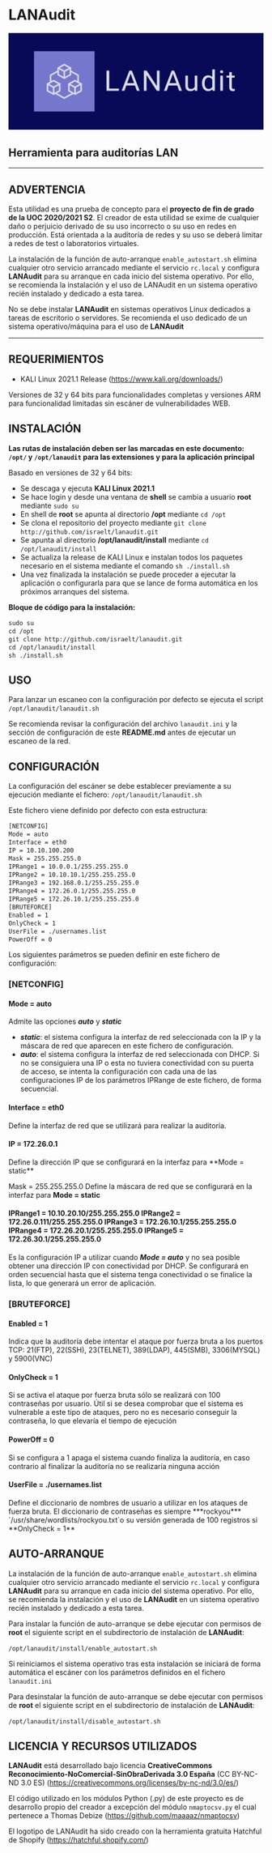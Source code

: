 # LANAudit
![LANAudit](lanaudit.png)
<h2>Herramienta para auditorías LAN</h2>

---

## ADVERTENCIA
Esta utilidad es una prueba de concepto para el **proyecto de fin de grado de la UOC 2020/2021 S2**. El creador de esta utilidad se exime de cualquier daño o perjuicio derivado de su uso incorrecto o su uso en redes en producción. Está orientada a la auditoría de redes y su uso se deberá limitar a redes de test o laboratorios virtuales.

La instalación de la función de auto-arranque `enable_autostart.sh` elimina cualquier otro servicio arrancado mediante el servicio `rc.local` y configura **LANAudit** para su arranque en cada inicio del sistema operativo. Por ello, se recomienda la instalación y el uso de LANAudit en un sistema operativo recién instalado y dedicado a esta tarea. 

No se debe instalar **LANAudit** en sistemas operativos Linux dedicados a tareas de escritorio o servidores. Se recomienda el uso dedicado de un sistema operativo/máquina para el uso de **LANAudit**

---

## REQUERIMIENTOS
- KALI Linux 2021.1 Release (https://www.kali.org/downloads/)

Versiones de 32 y 64 bits para funcionalidades completas y versiones ARM para funcionalidad limitadas sin escáner de vulnerabilidades WEB.


## INSTALACIÓN

**Las rutas de instalación deben ser las marcadas en este documento: `/opt/` y `/opt/lanaudit` para las extensiones y para la aplicación principal**

Basado en versiones de 32 y 64 bits:

- Se descaga y ejecuta **KALI Linux 2021.1**
- Se hace login y desde una ventana de **shell** se cambia a usuario **root** mediante `sudo su`
- En shell de **root** se apunta al directorio **/opt** mediante `cd /opt`
- Se clona el repositorio del proyecto mediante `git clone http://github.com/israelt/lanaudit.git`
- Se apunta al directorio **/opt/lanaudit/install** mediante `cd /opt/lanaudit/install`
- Se actualiza la release de KALI Linux e instalan todos los paquetes necesario en el sistema mediante el comando `sh ./install.sh`
- Una vez finalizada la instalación se puede proceder a ejecutar la aplicación o configurarla para que se lance de forma automática en los próximos arranques del sistema.

**Bloque de código para la instalación:**
```
sudo su
cd /opt
git clone http://github.com/israelt/lanaudit.git
cd /opt/lanaudit/install
sh ./install.sh
```

## USO

Para lanzar un escaneo con la configuración por defecto se ejecuta el script `/opt/lanaudit/lanaudit.sh`

Se recomienda revisar la configuración del archivo `lanaudit.ini` y la sección de configuración de este **README.md** antes de ejecutar un escaneo de la red. 


## CONFIGURACIÓN
La configuración del escáner se debe establecer previamente a su ejecución mediante el fichero: `/opt/lanaudit/lanaudit.sh`

Este fichero viene definido por defecto con esta estructura:
```
[NETCONFIG]
Mode = auto
Interface = eth0
IP = 10.10.100.200
Mask = 255.255.255.0
IPRange1 = 10.0.0.1/255.255.255.0
IPRange2 = 10.10.10.1/255.255.255.0
IPRange3 = 192.168.0.1/255.255.255.0
IPRange4 = 172.26.0.1/255.255.255.0
IPRange5 = 172.26.10.1/255.255.255.0
[BRUTEFORCE]
Enabled = 1
OnlyCheck = 1
UserFile = ./usernames.list
PowerOff = 0
```
Los siguientes parámetros se pueden definir en este fichero de configuración:

<h3>[NETCONFIG]</h3>
<h4>Mode = auto</h4>

Admite las opciones ***auto*** y ***static***
-	***static***: el sistema configura la interfaz de red seleccionada con la IP y la máscara de red que aparecen en este fichero de configuración. 
-	***auto***: el sistema configura la interfaz de red seleccionada con DHCP. Si no se consiguiera una IP o esta no tuviera conectividad con su puerta de acceso, se intenta la configuración con cada una de las configuraciones IP de los parámetros IPRange de este fichero, de forma secuencial.

<h4>Interface = eth0</h4>
Define la interfaz de red que se utilizará para realizar la auditoría.

<h4>IP = 172.26.0.1</h4>
Define la dirección IP que se configurará en la interfaz para **Mode = static**

Mask = 255.255.255.0</h4>
Define la máscara de red que se configurará en la interfaz para **Mode = static**


<h4>
IPRange1 = 10.10.20.10/255.255.255.0
IPRange2 = 172.26.0.111/255.255.255.0
IPRange3 = 172.26.10.1/255.255.255.0
IPRange4 = 172.26.20.1/255.255.255.0
IPRange5 = 172.26.30.1/255.255.255.0
</h4>

Es la configuración IP a utilizar cuando ***Mode = auto*** y no sea posible obtener una dirección IP con conectividad por DHCP. Se configurará en orden secuencial hasta que el sistema tenga conectividad o se finalice la lista, lo que generará un error de aplicación.

<h3>[BRUTEFORCE]</h3>
<h4>Enabled = 1</h4>
Indica que la auditoría debe intentar el ataque por fuerza bruta a los puertos TCP: 21(FTP), 22(SSH), 23(TELNET), 389(LDAP), 445(SMB), 3306(MYSQL) y 5900(VNC) 

<h4>OnlyCheck = 1</h4>
Si se activa el ataque por fuerza bruta sólo se realizará con 100 contraseñas por usuario. Útil si se desea comprobar que el sistema es vulnerable a este tipo de ataques, pero no es necesario conseguir la contraseña, lo que elevaría el tiempo de ejecución

<h4>PowerOff = 0</h4>
Si se configura a 1 apaga el sistema cuando finaliza la auditoría, en caso contrario al finalizar la auditoría no se realizaría ninguna acción 

<h4>UserFile = ./usernames.list</h4>
Define el diccionario de nombres de usuario a utilizar en los ataques de fuerza bruta. El diccionario de contraseñas es siempre ***rockyou*** `/usr/share/wordlists/rockyou.txt`o su versión generada de 100 registros si **OnlyCheck = 1**


## AUTO-ARRANQUE
La instalación de la función de auto-arranque `enable_autostart.sh` elimina cualquier otro servicio arrancado mediante el servicio `rc.local` y configura **LANAudit** para su arranque en cada inicio del sistema operativo. Por ello, se recomienda la instalación y el uso de **LANAudit** en un sistema operativo recién instalado y dedicado a esta tarea.

Para instalar la función de auto-arranque se debe ejecutar con permisos de **root** el siguiente script en el subdirectorio de instalación de **LANAudit**:

`/opt/lanaudit/install/enable_autostart.sh`

Si reiniciamos el sistema operativo tras esta instalación se iniciará de forma automática el escáner con los parámetros definidos en el fichero `lanaudit.ini` 


Para desinstalar la función de auto-arranque se debe ejecutar con permisos de **root** el siguiente script en el subdirectorio de instalación de **LANAudit**:

`/opt/lanaudit/install/disable_autostart.sh`

## LICENCIA Y RECURSOS UTILIZADOS

**LANAudit** está desarrollado bajo licencia **CreativeCommons Reconocimiento-NoComercial-SinObraDerivada 3.0 España** (CC BY-NC-ND 3.0 ES) (https://creativecommons.org/licenses/by-nc-nd/3.0/es/)

El código utilizado en los módulos Python (.py) de este proyecto es de desarrollo propio del creador a excepción del módulo `nmaptocsv.py` el cual pertenece a Thomas Debize <tdebize at mail.com> (https://github.com/maaaaz/nmaptocsv)

El logotipo de LANAudit ha sido creado con la herramienta gratuita Hatchful de Shopify (https://hatchful.shopify.com/)
